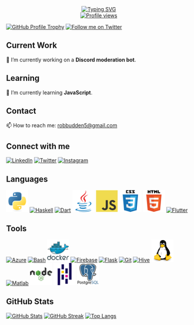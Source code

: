 <div style="text-align: center;">
  <a href="https://github.com/rbuds123">
    <img src="https://readme-typing-svg.herokuapp.com?font=Fira+Code&size=25&pause=600&color=ffffff&center=true&width=600&lines=Hi+%F0%9F%91%8B%2C+I'm+Robert;Software+developer+from+England" alt="Typing SVG">
  </a>
  <br>
  <a href="https://github.com/rbuds123">
    <img src="https://komarev.com/ghpvc/?username=rbuds123&label=Profile%20views&color=0eb419&style=plastic" alt="Profile views">
  </a>
</div>

[![GitHub Profile Trophy](https://github-profile-trophy.vercel.app/?username=rbuds123)](https://github.com/ryo-ma/github-profile-trophy)
[![Follow me on Twitter](https://img.shields.io/twitter/follow/rbuds123?logo=twitter&style=for-the-badge)](https://twitter.com/rbuds123)

## Current Work

🔭 I’m currently working on a **Discord moderation bot**.

## Learning

🌱 I’m currently learning **JavaScript**.

## Contact

📫 How to reach me: robbudden5@gmail.com

## Connect with me

<!-- Social Links -->
<a href="https://linkedin.com/in/rob%20budden"><img src="https://raw.githubusercontent.com/rahuldkjain/github-profile-readme-generator/master/src/images/icons/Social/linked-in-alt.svg" width="60" height="60" alt="LinkedIn"></a>
<a href="https://twitter.com/rbuds123"><img src="https://raw.githubusercontent.com/rahuldkjain/github-profile-readme-generator/master/src/images/icons/Social/twitter.svg" width="60" height="60" alt="Twitter" ></a>
<a href="https://instagram.com/rbuds123"><img src="https://raw.githubusercontent.com/rahuldkjain/github-profile-readme-generator/master/src/images/icons/Social/instagram.svg" width="60" height="60" alt="Instagram"></a>

## Languages

<!-- Languages -->
<a href="https://www.python.org"><img src="https://raw.githubusercontent.com/devicons/devicon/master/icons/python/python-original.svg" width="60" height="60" alt="Python"></a>
<a href="https://www.haskell.org"><img src="https://upload.wikimedia.org/wikipedia/commons/1/1c/Haskell-Logo.svg" width="60" height="60" alt="Haskell"></a>
<a href="https://dart.dev"><img src="https://www.vectorlogo.zone/logos/dartlang/dartlang-icon.svg" width="60" height="60" alt="Dart"></a>
<a href="https://www.java.com"><img src="https://raw.githubusercontent.com/devicons/devicon/master/icons/java/java-original.svg" width="60" height="60" alt="Java"></a>
<a href="https://developer.mozilla.org/en-US/docs/Web/JavaScript"><img src="https://raw.githubusercontent.com/devicons/devicon/master/icons/javascript/javascript-original.svg" width="60" height="60" alt="JavaScript"></a>
<a href="https://www.w3schools.com/css/"><img src="https://raw.githubusercontent.com/devicons/devicon/master/icons/css3/css3-original-wordmark.svg" width="60" height="60" alt="CSS"></a>
<a href="https://www.w3.org/html"><img src="https://raw.githubusercontent.com/devicons/devicon/master/icons/html5/html5-original-wordmark.svg" width="60" height="60" alt="HTML"></a>
<a href="https://flutter.dev"><img src="https://www.vectorlogo.zone/logos/flutterio/flutterio-icon.svg" width="60" height="60" alt="Flutter"></a>

## Tools

<!-- Tools -->
<a href="https://azure.microsoft.com/en-in/"><img src="https://www.vectorlogo.zone/logos/microsoft_azure/microsoft_azure-icon.svg" width="60" height="60" alt="Azure"></a>
<a href="https://www.gnu.org/software/bash/"><img src="https://www.vectorlogo.zone/logos/gnu_bash/gnu_bash-icon.svg" width="60" height="60" alt="Bash"></a>
<a href="https://www.docker.com"><img src="https://raw.githubusercontent.com/devicons/devicon/master/icons/docker/docker-original-wordmark.svg" width="60" height="60" alt="Docker"></a>
<a href="https://firebase.google.com"><img src="https://www.vectorlogo.zone/logos/firebase/firebase-icon.svg" width="60" height="60" alt="Firebase"></a>
<a href="https://flask.palletsprojects.com"><img src="https://www.vectorlogo.zone/logos/palletsprojects_flask/palletsprojects_flask-icon.svg" width="60" height="60" alt="Flask"></a>
<a href="https://git-scm.com"><img src="https://www.vectorlogo.zone/logos/git-scm/git-scm-icon.svg" width="60" height="60" alt="Git"></a>
<a href="https://hive.apache.org"><img src="https://www.vectorlogo.zone/logos/apache_hive/apache_hive-icon.svg" width="60" height="60" alt="Hive"></a>
<a href="https://www.linux.org"><img src="https://raw.githubusercontent.com/devicons/devicon/master/icons/linux/linux-original.svg" width="60" height="60" alt="Linux"></a>
<a href="https://www.mathworks.com"><img src="https://upload.wikimedia.org/wikipedia/commons/2/21/Matlab_Logo.png" width="60" height="60" alt="Matlab"></a>
<a href="https://nodejs.org"><img src="https://raw.githubusercontent.com/devicons/devicon/master/icons/nodejs/nodejs-original-wordmark.svg" width="60" height="60" alt="Node.js"></a>
<a href="https://pandas.pydata.org"><img src="https://raw.githubusercontent.com/devicons/devicon/2ae2a900d2f041da66e950e4d48052658d850630/icons/pandas/pandas-original.svg" width="60" height="60" alt="Pandas"></a>
<a href="https://www.postgresql.org"><img src="https://raw.githubusercontent.com/devicons/devicon/master/icons/postgresql/postgresql-original-wordmark.svg" width="60" height="60" alt="PostgreSQL"></a>

## GitHub Stats

[![GitHub Stats](https://github-readme-stats.vercel.app/api?username=rbuds123&show_icons=true&theme=dark&bg_color=0D1117&title_color=58A6FF&text_color=FFFFFF&icon_color=58A6FF&hide_border=true)](https://github.com/rbuds123)
[![GitHub Streak](https://github-readme-streak-stats.herokuapp.com/?user=rbuds123&theme=github-dark-blue&background=0D1117&ring=58A6FF&fire=58A6FF&currStreakLabel=58A6FF&hide_border=true)](https://github.com/rbuds123)
[![Top Langs](https://github-readme-stats.vercel.app/api/top-langs/?username=rbuds123&layout=donut-vertical&theme=dark&bg_color=0D1117&title_color=58A6FF&text_color=FFFFFF&icon_color=58A6FF&hide_border=true)](https://github.com/rbuds123/github-readme-stats)
